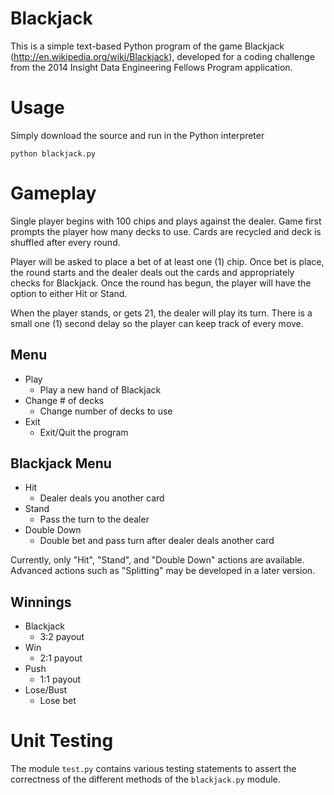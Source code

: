 Blackjack
=========

This is a simple text-based Python program of the game Blackjack (http://en.wikipedia.org/wiki/Blackjack), developed for a coding challenge from the 2014 Insight Data Engineering Fellows Program application.

# Usage
Simply download the source and run in the Python interpreter

`python blackjack.py`

# Gameplay
Single player begins with 100 chips and plays against the dealer. Game first prompts the player how many decks to use. Cards are recycled and deck is shuffled after every round.

Player will be asked to place a bet of at least one (1) chip. Once bet is place, the round starts and the dealer deals out the cards and appropriately checks for Blackjack. Once the round has begun, the player will have the option to either Hit or Stand.

When the player stands, or gets 21, the dealer will play its turn. There is a small one (1) second delay so the player can keep track of every move.

## Menu
* Play
	- Play a new hand of Blackjack
* Change # of decks
	- Change number of decks to use
* Exit
	- Exit/Quit the program

## Blackjack Menu
* Hit
	- Dealer deals you another card
* Stand
	- Pass the turn to the dealer
* Double Down
	- Double bet and pass turn after dealer deals another card
	
Currently, only "Hit", "Stand", and "Double Down" actions are available. Advanced actions such as "Splitting" may be developed in a later version.

## Winnings
* Blackjack
	- 3:2 payout
* Win
	- 2:1 payout
* Push
	- 1:1 payout
* Lose/Bust
	- Lose bet

# Unit Testing
The module `test.py` contains various testing statements to assert the correctness of the different methods of the `blackjack.py` module.
